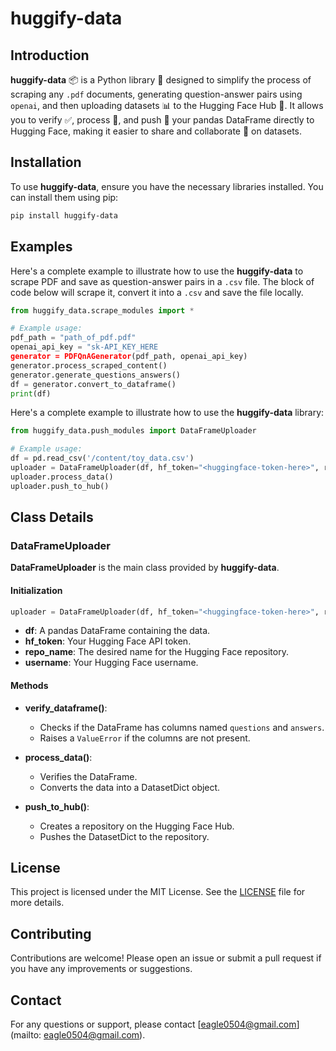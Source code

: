 # huggify-data

## Introduction

**huggify-data** 📦 is a Python library 🐍 designed to simplify the process of scraping any `.pdf` documents, generating question-answer pairs using `openai`, and then uploading datasets 📊 to the Hugging Face Hub 🤗. It allows you to verify ✅, process 🔄, and push 🚀 your pandas DataFrame directly to Hugging Face, making it easier to share and collaborate 🤝 on datasets.

## Installation

To use **huggify-data**, ensure you have the necessary libraries installed. You can install them using pip:

```sh
pip install huggify-data
```

## Examples

Here's a complete example to illustrate how to use the **huggify-data** to scrape PDF and save as question-answer pairs in a `.csv` file. The block of code below will scrape it, convert it into a `.csv` and save the file locally.

```py
from huggify_data.scrape_modules import *

# Example usage:
pdf_path = "path_of_pdf.pdf"
openai_api_key = "sk-API_KEY_HERE
generator = PDFQnAGenerator(pdf_path, openai_api_key)
generator.process_scraped_content()
generator.generate_questions_answers()
df = generator.convert_to_dataframe()
print(df)
```

Here's a complete example to illustrate how to use the **huggify-data** library:

```py
from huggify_data.push_modules import DataFrameUploader

# Example usage:
df = pd.read_csv('/content/toy_data.csv')
uploader = DataFrameUploader(df, hf_token="<huggingface-token-here>", repo_name='<desired-repo-name>', username='<your-username>')
uploader.process_data()
uploader.push_to_hub()
```

## Class Details

### DataFrameUploader

**DataFrameUploader** is the main class provided by **huggify-data**. 

#### Initialization

```py
uploader = DataFrameUploader(df, hf_token="<huggingface-token-here>", repo_name='<desired-repo-name>', username='<your-username>')
```

- **df**: A pandas DataFrame containing the data.
- **hf_token**: Your Hugging Face API token.
- **repo_name**: The desired name for the Hugging Face repository.
- **username**: Your Hugging Face username.

#### Methods

- **verify_dataframe()**:
    - Checks if the DataFrame has columns named `questions` and `answers`.
    - Raises a `ValueError` if the columns are not present.
  
- **process_data()**:
    - Verifies the DataFrame.
    - Converts the data into a DatasetDict object.

- **push_to_hub()**:
    - Creates a repository on the Hugging Face Hub.
    - Pushes the DatasetDict to the repository.

## License

This project is licensed under the MIT License. See the [LICENSE](https://github.com/yiqiao-yin/huggify-data/blob/main/LICENSE) file for more details.

## Contributing

Contributions are welcome! Please open an issue or submit a pull request if you have any improvements or suggestions.

## Contact

For any questions or support, please contact [eagle0504@gmail.com](mailto: eagle0504@gmail.com).